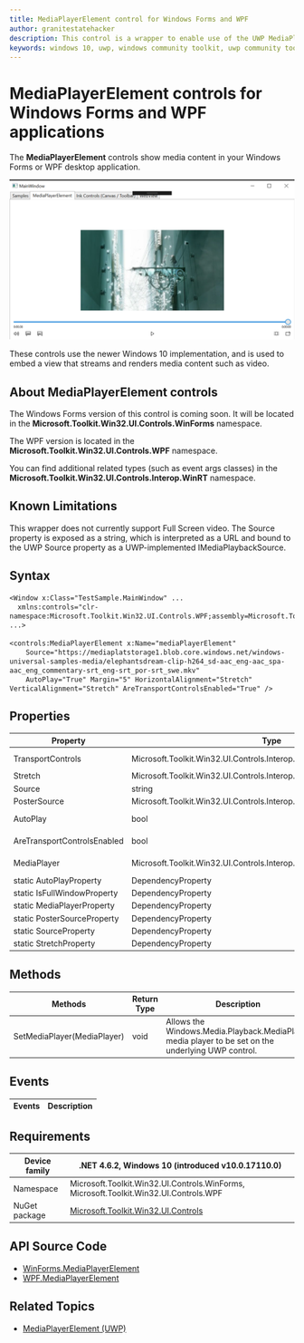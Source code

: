 ```yaml
---
title: MediaPlayerElement control for Windows Forms and WPF
author: granitestatehacker
description: This control is a wrapper to enable use of the UWP MediaPlayerElement control in Windows Forms or WPF.
keywords: windows 10, uwp, windows community toolkit, uwp community toolkit, uwp toolkit, MediaPlayerElement, Windows Forms, WPF
---
```


# MediaPlayerElement controls for Windows Forms and WPF applications

The **MediaPlayerElement** controls show media content in your Windows Forms or WPF desktop application.

![Web View Samples](../resources/images/Controls/MediaPlayerElement.png)

These controls use the newer Windows 10 implementation, and is used to embed a view that streams and renders media content such as video.  

## About MediaPlayerElement controls

The Windows Forms version of this control is coming soon. It will be located in the **Microsoft.Toolkit.Win32.UI.Controls.WinForms** namespace. 

The WPF version is located in the **Microsoft.Toolkit.Win32.UI.Controls.WPF** namespace. 

You can find additional related types (such as event args classes) in the **Microsoft.Toolkit.Win32.UI.Controls.Interop.WinRT** namespace.

## Known Limitations
This wrapper does not currently support Full Screen video.  The Source property is exposed as a string, which is interpreted as a URL and bound to the UWP Source property as a UWP-implemented IMediaPlaybackSource.

## Syntax
```xaml
<Window x:Class="TestSample.MainWindow" ...
  xmlns:controls="clr-namespace:Microsoft.Toolkit.Win32.UI.Controls.WPF;assembly=Microsoft.Toolkit.Win32.UI.Controls.WPF"
...>

<controls:MediaPlayerElement x:Name="mediaPlayerElement" 
    Source="https://mediaplatstorage1.blob.core.windows.net/windows-universal-samples-media/elephantsdream-clip-h264_sd-aac_eng-aac_spa-aac_eng_commentary-srt_eng-srt_por-srt_swe.mkv"
    AutoPlay="True" Margin="5" HorizontalAlignment="Stretch"  VerticalAlignment="Stretch" AreTransportControlsEnabled="True" />
```

## Properties

| Property | Type | Description |
| -- | -- | -- |
| TransportControls | Microsoft.Toolkit.Win32.UI.Controls.Interop.WinRT.MediaTransportControls | Wrapper for Windows.UI.Xaml.Controls.MediaTransportControls |
| Stretch | Microsoft.Toolkit.Win32.UI.Controls.Interop.WinRT.Stretch | Wrapper for Windows.UI.Xaml.Media.Stretch |
| Source | string | Url for media to present. |
| PosterSource | Microsoft.Toolkit.Win32.UI.Controls.Interop.WinRT | Wrapper for Windows.UI.Xaml.Media.ImageSource |
| AutoPlay | bool | Gets or sets if the media should start immediately on initialization or not. |
| AreTransportControlsEnabled | bool | Gets or sets if the media control (pause, play, et al) should be shown. |
| MediaPlayer | Microsoft.Toolkit.Win32.UI.Controls.Interop.WinRT.MediaPlayer | Wrapper for Windows.Media.Playback.MediaPlayer || static AreTransportControlsEnabledProperty | DependencyProperty | DependencyProperty for AreTransportControlsEnabled |
| static AutoPlayProperty | DependencyProperty | DependencyProperty for AutoPlay property |
| static IsFullWindowProperty | DependencyProperty | DependencyProperty for IsFullWindow property |
| static MediaPlayerProperty | DependencyProperty | DependencyProperty for MediaPlayer property |
| static PosterSourceProperty | DependencyProperty | DependencyProperty for PosterSource property |
| static SourceProperty | DependencyProperty | DependencyProperty for Source property |
| static StretchProperty | DependencyProperty | DependencyProperty for Stretch property |

## Methods


| Methods | Return Type | Description |
| -- | -- | -- |
| SetMediaPlayer(MediaPlayer) | void | Allows the  Windows.Media.Playback.MediaPlayer media player to be set on the underlying UWP control. |

## Events

| Events | Description |
| -- | -- |


## Requirements

| Device family | .NET 4.6.2, Windows 10 (introduced v10.0.17110.0) |
| -- | -- |
| Namespace | Microsoft.Toolkit.Win32.UI.Controls.WinForms, Microsoft.Toolkit.Win32.UI.Controls.WPF |
| NuGet package | [Microsoft.Toolkit.Win32.UI.Controls](https://www.nuget.org/packages/Microsoft.Toolkit.Win32.UI.Controls/) |

## API Source Code

- [WinForms.MediaPlayerElement](https://github.com/Microsoft/WindowsCommunityToolkit/tree/master/Microsoft.Toolkit.Win32/Microsoft.Toolkit.Win32.UI.Controls/WinForms/MediaPlayerElement)
- [WPF.MediaPlayerElement](https://github.com/Microsoft/WindowsCommunityToolkit/tree/master/Microsoft.Toolkit.Win32/Microsoft.Toolkit.Win32.UI.Controls/WPF/MediaPlayerElement)


## Related Topics

- [MediaPlayerElement (UWP)](https://docs.microsoft.com/en-us/uwp/api/Windows.UI.Xaml.Controls.MediaPlayerElement)
